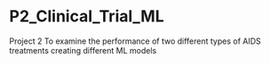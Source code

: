 # P2_Clinical_Trial_ML
Project 2  To examine the performance of two different types of AIDS treatments creating different ML models
